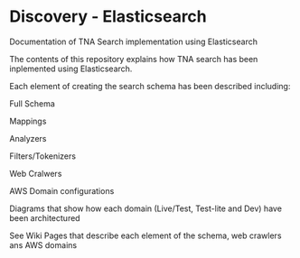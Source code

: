 # Discovery - Elasticsearch
Documentation of TNA Search implementation using Elasticsearch


The contents of this repository explains how TNA search has been inplemented using Elasticsearch.

Each element of creating the search schema has been described including:

Full Schema

Mappings

Analyzers

Filters/Tokenizers

Web Cralwers

AWS Domain configurations

Diagrams that show how each domain (Live/Test, Test-lite and Dev) have been architectured

See Wiki Pages that describe each element of the schema, web crawlers ans AWS domains
